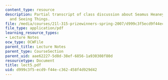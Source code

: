 ```yaml
---
content_type: resource
description: Partial transcript of class discussion about Seamus Heaney, Field Work,
  and Seeing Things.
file: /media/courses/21l-315-prizewinners-spring-2007/d999c3f5ecd9f44ec362458f4d929d42_lect5.pdf
file_type: application/pdf
learning_resource_types:
- Lecture Notes
ocw_type: OCWFile
parent_title: Lecture Notes
parent_type: CourseSection
parent_uid: aae62227-5d8d-38ef-6856-1a930308f80d
resourcetype: Document
title: lect5.pdf
uid: d999c3f5-ecd9-f44e-c362-458f4d929d42
---
```

